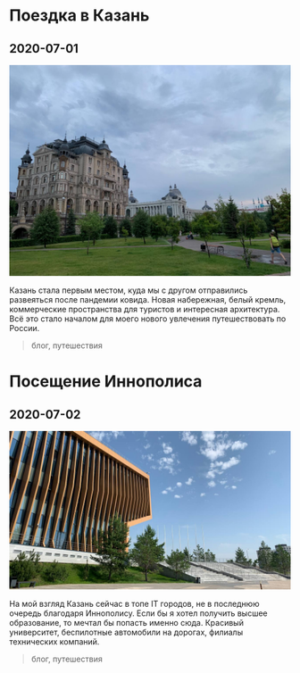 # Поездка в Казань

## 2020-07-01

![picture](2020/kazan.jpg)

Казань стала первым местом, куда мы с другом отправились развеяться после пандемии ковида. Новая набережная, белый
кремль, коммерческие пространства для туристов и интересная архитектура. Всё это стало началом для моего нового
увлечения путешествовать по России.

> блог, путешествия

# Посещение Иннополиса

## 2020-07-02

![picture](2020/innopolis.jpg)

На мой взгляд Казань сейчас в топе IT городов, не в последнюю очередь благодаря Иннополису. Если бы я хотел получить
высшее образование, то мечтал бы попасть именно сюда. Красивый университет, беспилотные автомобили на дорогах, филиалы
технических компаний.

> блог, путешествия